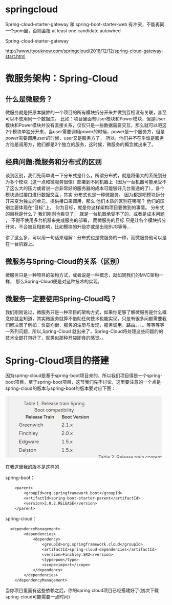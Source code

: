 # springcloud

Spring-cloud-starter-gateway 和 spring-boot-starter-web 有冲突，不能再同一个pom里，否则会报 at least one candidate autowired



Spring-cloud-starter-gateway

http://www.ityouknow.com/springcloud/2018/12/12/spring-cloud-gateway-start.html



# 微服务架构：Spring-Cloud

## 什么是微服务？

 微服务就是把原本臃肿的一个项目的所有模块拆分开来并做到互相没有关联，甚至可以不使用同一个数据库。  比如：项目里面有User模块和Power模块，但是User模块和Power模块并没有直接关系，仅仅只是一些数据需要交互，那么就可以吧这2个模块单独分开来，当user需要调用power的时候，power是一个服务方，但是power需要调用user的时候，user又是服务方了， 所以，他们并不在乎谁是服务方谁是调用方，他们都是2个独立的服务，这时候，微服务的概念就出来了。

## 经典问题:微服务和分布式的区别

 谈到区别，我们先简单说一下分布式是什么，所谓分布式，就是将偌大的系统划分为多个模块（这一点和微服务很像）部署到不同机器上（因为一台机器可能承受不了这么大的压力或者说一台非常好的服务器的成本可能够好几台普通的了），各个模块通过接口进行数据交互，其实 分布式也是一种微服务。 因为都是吧模块拆分开来变为独立的单元，提供接口来调用，那么 他们本质的区别在哪呢？ 他们的区别主要体现在“目标”上， 何为目标，就是你这样架构项目要做到的事情。 分布式的目标是什么？ 我们刚刚也看见了， 就是一台机器承受不了的，或者是成本问题 ， 不得不使用多台机器来完成服务的部署， 而微服务的目标 只是让各个模块拆分开来，不会被互相影响，比如模块的升级亦或是出现BUG等等... 

讲了这么多，可以用一句话来理解：分布式也是微服务的一种，而微服务他可以是在一台机器上。

 

## 微服务与Spring-Cloud的关系（区别）

 微服务只是一种项目的架构方式，或者说是一种概念，就如同我们的MVC架构一样， 那么Spring-Cloud便是对这种技术的实现。

## 微服务一定要使用Spring-Cloud吗？

  我们刚刚说过，微服务只是一种项目的架构方式，如果你足够了解微服务是什么概念你就会知道，其实微服务就算不借助任何技术也能实现，只是有很多问题需要我们解决罢了例如：负载均衡，服务的注册与发现，服务调用，路由。。。。等等等等一系列问题，所以,Spring-Cloud 就出来了，Spring-Cloud将处理这些问题的的技术全部打包好了，就类似那种开袋即食的感觉。。 

 

# Spring-Cloud项目的搭建

 因为spring-cloud是基于spring-boot项目来的，所以我们项目得是一个spring-boot项目，至于spring-boot项目，这节我们先不讨论，这里要注意的一个点是spring-cloud的版本与spring-boot的版本要对应下图：

![](springcloud.assets/pic-20200708-135045.png)

在我这里我的版本是这样的

spring-boot：

```maven
    <parent>
        <groupId>org.springframework.boot</groupId>
        <artifactId>spring-boot-starter-parent</artifactId>
        <version>2.0.2.RELEASE</version>
    </parent>
```

spring-cloud：

```maven
  <dependencyManagement>
        <dependencies>
            <dependency>
                <groupId>org.springframework.cloud</groupId>
                <artifactId>spring-cloud-dependencies</artifactId>
                <version>Finchley.SR2</version>
                <type>pom</type>
                <scope>import</scope>
            </dependency>
        </dependencies>
    </dependencyManagement>
```



当你项目里面有这些依赖之后，你的spring cloud项目已经搭建好了(初次下载spring-cloud可能需要一点时间)